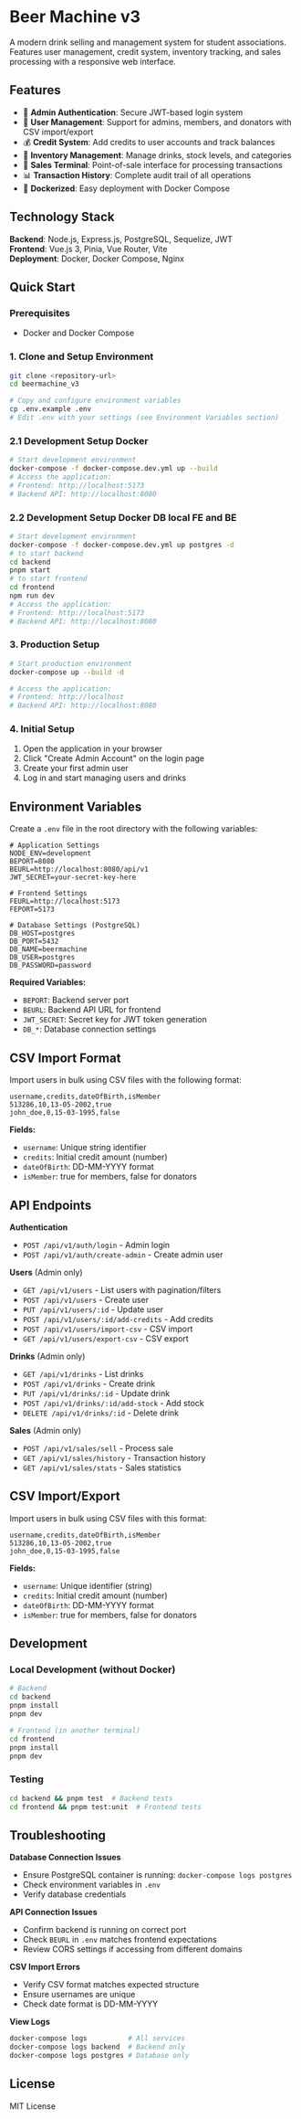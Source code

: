 # Beer Machine v3

A modern drink selling and management system for student associations. Features user management, credit system, inventory tracking, and sales processing with a responsive web interface.

## Features

- 🔐 **Admin Authentication**: Secure JWT-based login system
- 👥 **User Management**: Support for admins, members, and donators with CSV import/export
- 💰 **Credit System**: Add credits to user accounts and track balances
- 🍻 **Inventory Management**: Manage drinks, stock levels, and categories
- 🛒 **Sales Terminal**: Point-of-sale interface for processing transactions
- 📊 **Transaction History**: Complete audit trail of all operations
- 🐳 **Dockerized**: Easy deployment with Docker Compose

## Technology Stack

**Backend**: Node.js, Express.js, PostgreSQL, Sequelize, JWT  
**Frontend**: Vue.js 3, Pinia, Vue Router, Vite  
**Deployment**: Docker, Docker Compose, Nginx

## Quick Start

### Prerequisites
- Docker and Docker Compose

### 1. Clone and Setup Environment
```bash
git clone <repository-url>
cd beermachine_v3

# Copy and configure environment variables
cp .env.example .env
# Edit .env with your settings (see Environment Variables section)
```

### 2.1 Development Setup Docker
```bash
# Start development environment
docker-compose -f docker-compose.dev.yml up --build
# Access the application:
# Frontend: http://localhost:5173
# Backend API: http://localhost:8080
```

### 2.2 Development Setup Docker DB local FE and BE
```bash
# Start development environment
docker-compose -f docker-compose.dev.yml up postgres -d
# to start backend
cd backend
pnpm start
# to start frontend
cd frontend
npm run dev
# Access the application:
# Frontend: http://localhost:5173
# Backend API: http://localhost:8080
```

### 3. Production Setup
```bash
# Start production environment
docker-compose up --build -d

# Access the application:
# Frontend: http://localhost
# Backend API: http://localhost:8080
```

### 4. Initial Setup
1. Open the application in your browser
2. Click "Create Admin Account" on the login page
3. Create your first admin user
4. Log in and start managing users and drinks

## Environment Variables

Create a `.env` file in the root directory with the following variables:

```env
# Application Settings
NODE_ENV=development
BEPORT=8080
BEURL=http://localhost:8080/api/v1
JWT_SECRET=your-secret-key-here

# Frontend Settings  
FEURL=http://localhost:5173
FEPORT=5173

# Database Settings (PostgreSQL)
DB_HOST=postgres
DB_PORT=5432
DB_NAME=beermachine
DB_USER=postgres
DB_PASSWORD=password
```

**Required Variables:**
- `BEPORT`: Backend server port
- `BEURL`: Backend API URL for frontend
- `JWT_SECRET`: Secret key for JWT token generation
- `DB_*`: Database connection settings

## CSV Import Format

Import users in bulk using CSV files with the following format:

```csv
username,credits,dateOfBirth,isMember
513286,10,13-05-2002,true
john_doe,0,15-03-1995,false
```

**Fields:**
- `username`: Unique string identifier
- `credits`: Initial credit amount (number)
- `dateOfBirth`: DD-MM-YYYY format
- `isMember`: true for members, false for donators

## API Endpoints

**Authentication**
- `POST /api/v1/auth/login` - Admin login
- `POST /api/v1/auth/create-admin` - Create admin user

**Users** (Admin only)
- `GET /api/v1/users` - List users with pagination/filters
- `POST /api/v1/users` - Create user
- `PUT /api/v1/users/:id` - Update user
- `POST /api/v1/users/:id/add-credits` - Add credits
- `POST /api/v1/users/import-csv` - CSV import
- `GET /api/v1/users/export-csv` - CSV export

**Drinks** (Admin only)
- `GET /api/v1/drinks` - List drinks
- `POST /api/v1/drinks` - Create drink
- `PUT /api/v1/drinks/:id` - Update drink
- `POST /api/v1/drinks/:id/add-stock` - Add stock
- `DELETE /api/v1/drinks/:id` - Delete drink

**Sales** (Admin only)
- `POST /api/v1/sales/sell` - Process sale
- `GET /api/v1/sales/history` - Transaction history
- `GET /api/v1/sales/stats` - Sales statistics

## CSV Import/Export

Import users in bulk using CSV files with this format:

```csv
username,credits,dateOfBirth,isMember
513286,10,13-05-2002,true
john_doe,0,15-03-1995,false
```

**Fields:**
- `username`: Unique identifier (string)
- `credits`: Initial credit amount (number)
- `dateOfBirth`: DD-MM-YYYY format
- `isMember`: true for members, false for donators

## Development

### Local Development (without Docker)
```bash
# Backend
cd backend
pnpm install
pnpm dev

# Frontend (in another terminal)
cd frontend  
pnpm install
pnpm dev
```

### Testing
```bash
cd backend && pnpm test  # Backend tests
cd frontend && pnpm test:unit  # Frontend tests
```

## Troubleshooting

**Database Connection Issues**
- Ensure PostgreSQL container is running: `docker-compose logs postgres`
- Check environment variables in `.env`
- Verify database credentials

**API Connection Issues**  
- Confirm backend is running on correct port
- Check `BEURL` in `.env` matches frontend expectations
- Review CORS settings if accessing from different domains

**CSV Import Errors**
- Verify CSV format matches expected structure
- Ensure usernames are unique
- Check date format is DD-MM-YYYY

**View Logs**
```bash
docker-compose logs          # All services
docker-compose logs backend  # Backend only
docker-compose logs postgres # Database only
```

## License

MIT License

